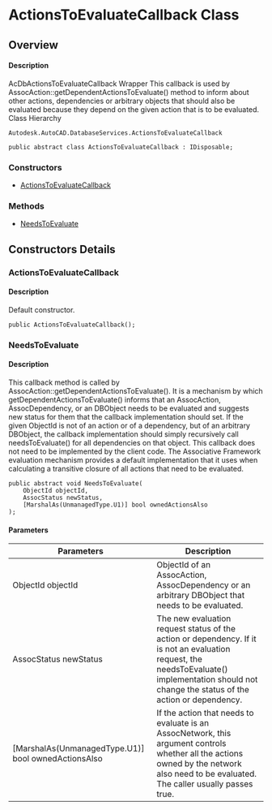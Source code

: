 # ActionsToEvaluateCallback Class

## Overview

#### Description
AcDbActionsToEvaluateCallback Wrapper This callback is used by AssocAction::getDependentActionsToEvaluate() method to inform about other actions, dependencies or arbitrary objects that should also be evaluated because they depend on the given action that is to be evaluated.
Class Hierarchy
```text
Autodesk.AutoCAD.DatabaseServices.ActionsToEvaluateCallback
```

```text
public abstract class ActionsToEvaluateCallback : IDisposable;
```

### Constructors

- [ActionsToEvaluateCallback](#actionstoevaluatecallback)

### Methods

- [NeedsToEvaluate](#needstoevaluate)


## Constructors Details

### ActionsToEvaluateCallback

#### Description
Default constructor.
```text
public ActionsToEvaluateCallback();
```

### NeedsToEvaluate

#### Description
This callback method is called by AssocAction::getDependentActionsToEvaluate(). It is a mechanism by which getDependentActionsToEvaluate() informs that an AssocAction, AssocDependency, or an DBObject needs to be evaluated and suggests new status for them that the callback implementation should set. If the given ObjectId is not of an action or of a dependency, but of an arbitrary DBObject, the callback implementation should simply recursively call needsToEvaluate() for all dependencies on that object. 
This callback does not need to be implemented by the client code. The Associative Framework evaluation mechanism provides a default implementation that it uses when calculating a transitive closure of all actions that need to be evaluated.
```text
public abstract void NeedsToEvaluate(
    ObjectId objectId, 
    AssocStatus newStatus, 
    [MarshalAs(UnmanagedType.U1)] bool ownedActionsAlso
);
```

#### Parameters

| Parameters | Description |
| --- | --- |
| ObjectId objectId | ObjectId of an AssocAction, AssocDependency or an arbitrary DBObject that needs to be evaluated. |
| AssocStatus newStatus | The new evaluation request status of the action or dependency. If it is not an evaluation request, the needsToEvaluate() implementation should not change the status of the action or dependency. |
| [MarshalAs(UnmanagedType.U1)] bool ownedActionsAlso | If the action that needs to evaluate is an AssocNetwork, this argument controls whether all the actions owned by the network also need to be evaluated. The caller usually passes true. |
